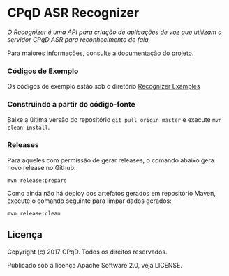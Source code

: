 CPqD ASR Recognizer
===================

*O Recognizer é uma API para criação de aplicações de voz que utilizam o servidor CPqD ASR para reconhecimento de fala.*

Para maiores informações, consulte [a documentação do projeto](https://speechweb.cpqd.com.br/asr/docs).

### Códigos de Exemplo
Os códigos de exemplo estão sob o diretório [Recognizer Examples](https://github.com/CPqD/asr-sdk-java/tree/master/recognizer-examples)

### Construindo a partir do código-fonte

Baixe a última versão do repositório `git pull origin master` e execute `mvn clean install`.


### Releases

Para aqueles com permissão de gerar releases, o comando abaixo gera novo release no Github:

```
mvn release:prepare
```

Como ainda não há deploy dos artefatos gerados em repositório Maven, execute o comando seguinte para limpar dados gerados:

```
mvn release:clean
```


Licença
-------

Copyright (c) 2017 CPqD. Todos os direitos reservados.

Publicado sob a licença Apache Software 2.0, veja LICENSE.
